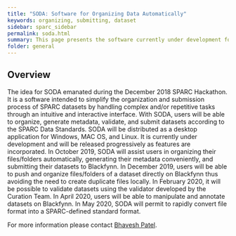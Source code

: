```yaml
---
title: "SODA: Software for Organizing Data Automatically"
keywords: organizing, submitting, dataset
sidebar: sparc_sidebar
permalink: soda.html
summary: This page presents the software currently under development for assisting SPARC investigators during data organization and submission 
folder: general
---
```



## Overview

The idea for SODA emanated during the December 2018 SPARC Hackathon. It is a software intended to simplify the organization and submission process of SPARC datasets by handling complex and/or repetitive tasks through an intuitive and interactive interface. With SODA, users will be able to organize, generate metadata, validate, and submit datasets according to the SPARC Data Standards. SODA will be distributed as a desktop application for Windows, MAC OS, and Linux. It is currently under development and will be released progressively as features are incorporated. In October 2019, SODA will assist users in organizing their files/folders automatically, generating their metadata conveniently, and submitting their datasets to Blackfynn. In December 2019, users will be able to push and organize files/folders of a dataset directly on Blackfynn thus avoiding the need to create duplicate files locally. In February 2020, it will be possible to validate datasets using the validator developed by the Curation Team. In April 2020, users will be able to manipulate and annotate datasets on Blackfynn. In May 2020, SODA will permit to rapidly convert file format into a SPARC-defined standard format.

For more information please contact [Bhavesh Patel](mailto:bpatel@calmi2.org).